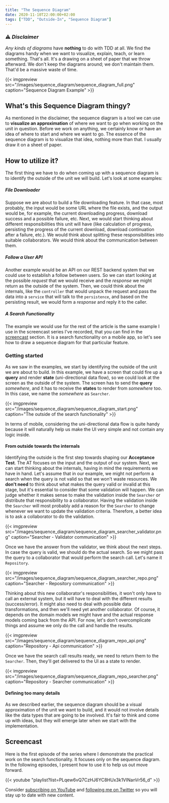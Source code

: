 ```yaml
---
title: "The Sequence Diagram"
date: 2020-11-10T22:00:00+02:00
tags: ["TDD", "Outside-In", "Sequence Diagram"]
---
```


### ⚠️ _Disclaimer_
*Any kinds of diagrams* have **nothing** to do with TDD at all. We find the diagrams handy when we want to visualize, explain, teach, or learn something. That's all. It's a drawing on a sheet of paper that we throw afterward. We don't keep the diagrams around; we don't maintain them. That'd be a massive waste of time.

{{< imgpreview src="/images/sequence_diagram/sequence_diagram_full.png" caption="Sequence Diagram Example" >}}

## What's this Sequence Diagram thingy?
As mentioned in the disclaimer, the sequence diagram is a tool we can use to **visualize an approximation** of where we want to go when working on the unit in question. Before we work on anything, we certainly know or have an idea of where to start and where we want to go. The essence of the sequence diagram is to visualize that idea, nothing more than that. I usually draw it on a sheet of paper.

## How to utilize it?
The first thing we have to do when coming up with a sequence diagram is to identify the outside of the unit we will build. Let's look at some examples:

##### _File Downloader_
Suppose we are about to build a file downloading feature. In that case, most probably, the input would be some URL where the file exists, and the output would be, for example, the current downloading progress, download success and a possible failure, etc. Next, we would start thinking about different responsibilities this unit will have (like calculation of progress, persisting the progress of the current download, download continuation after a failure, etc.). We would think about splitting these responsibilities into suitable collaborators. We would think about the communication between them.

##### _Follow a User API_
Another example would be an API on our REST backend system that we could use to establish a follow between users. So we can start looking at the possible _request_ that we would receive and the _response_ we might return as the outside of the system. Then, we could think about the internals, like the `controller` that would unpack the request and pass the data into a `service` that will talk to the `persistence`, and based on the persisting result, we would form a _response_ and reply it to the caller.

##### _A Search Functionality_
The example we would use for the rest of the article is the same example I use in the screencast series I've recorded, that you can find in the [screencast](#screencast) section. It is a search functionality on a mobile app, so let's see how to draw a sequence diagram for that particular feature.

### Getting started
As we saw in the examples, we start by identifying the outside of the unit we are about to build. In this example, we have a screen that could fire up a **query** and render **state** (uni-directional data flow), so we could look at the screen as the outside of the system. The screen has to send the **query** _somewhere_, and it has to receive the **states** to render from _somewhere_ too. In this case, we name the _somewhere_ as `Searcher`.

{{< imgpreview src="/images/sequence_diagram/sequence_diagram_start.png" caption="The outside of the search functionality" >}}

In terms of mobile, considering the uni-directional data flow is quite handy because it will naturally help us make the UI very simple and not contain any logic inside.

#### From outside towards the internals
Identifying the outside is the first step towards shaping our **Acceptance Test**.  The AT focuses on the input and the output of our system. Next, we can start thinking about the internals, having in mind the requirements we have in hand. Let's assume that in our example, we might not perform a search when the query is not valid so that we won't waste resources. We **don't need** to think about what makes the query valid or invalid at this stage, but it's essential to consider that some validation will happen. We can judge whether it makes sense to make the validation inside the `Searcher` or distribute that responsibility to a collaborator. Having the validation inside the `Searcher` will most probably add a reason for the `Searcher` to change whenever we want to update the validation criteria. Therefore, a better idea is to ask a collaborator to do the validation.

{{< imgpreview src="/images/sequence_diagram/sequence_diagram_searcher_validator.png" caption="Searcher - Validator communication" >}}

Once we have the answer from the validator, we think about the next steps. In case the query is valid, we should do the actual search. So we might pass the query to a collaborator that would perform the search call. Let's name it `Repository`.

{{< imgpreview src="/images/sequence_diagram/sequence_diagram_searcher_repo.png" caption="Searcher - Repository communication" >}}

Thinking about this new collaborator's responsibilities, it won't only have to call an external system, but it will have to deal with the different results (success/error). It might also need to deal with possible data transformations, and then we'll need yet another collaborator. Of course, it depends on the domain models we might have and the actual response models coming back from the API. For now, let's don't overcomplicate things and assume we only do the call and handle the results.

{{< imgpreview src="/images/sequence_diagram/sequence_diagram_repo_api.png" caption="Repository - Api communication" >}}

Once we have the search call results ready, we need to return them to the `Searcher`. Then, they'll get delivered to the UI as a state to render.

{{< imgpreview src="/images/sequence_diagram/sequence_diagram_repo_searcher.png" caption="Repository - Searcher communication" >}}

#### Defining too many details
As we described earlier, the sequence diagram should be a visual approximation of the unit we want to build, and it would not involve details like the data types that are going to be involved. It's fair to think and come up with ideas, but they will emerge later when we start with the implementation.

## Screencast
Here is the first episode of the series where I demonstrate the practical work on the search functionality. It focuses only on the sequence diagram. In the following episodes, I present how to use it to help us out move forward.

{{< youtube "playlist?list=PLqew6vQ7CzHJ6YC8HUx3k1VINanVr56_d" >}}

Consider [subscribing on YouTube](https://www.youtube.com/user/mitrejcevski) and [following me on Twitter](https://twitter.com/jovchem) so you will stay up to date with new content.
